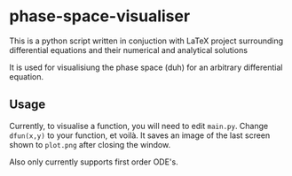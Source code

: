 # phase-space-visualiser
This is a python script written in conjuction with LaTeX project surrounding differential equations and their numerical and analytical solutions

It is used for visualisiung the phase space (duh) for an arbitrary differential equation.

## Usage

Currently, to visualise a function, you will need to edit `main.py`. Change `dfun(x,y)` to your function, et voilà. It saves an image of the last
screen shown to `plot.png` after closing the window.

Also only currently supports first order ODE's.